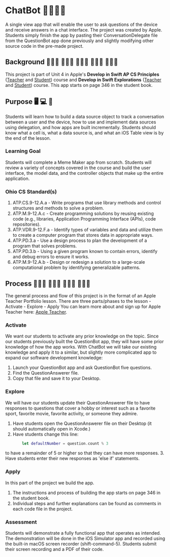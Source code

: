 #  ChatBot 👨🏻‍💻🤖
A single view app that will enable the user to ask questions of the device and receive answers in a chat interface. The project was created by Apple. Students simply finish the app by pasting their ConversationDelegate file from the QuestionBot app done previously and slightly modifying other source code in the pre-made project.

## Background 👩🏼‍🎓 🧑🏿‍🎓 👨🏽‍🎓 👩🏻‍💻 👨🏾‍💻
This project is part of Unit 4 in Apple's **Develop in Swift AP CS Principles** ([Teacher](https://books.apple.com/us/book/develop-in-swift-ap-cs-principles-teacher-guide/id1581182833) and [Student](https://books.apple.com/us/book/develop-in-swift-ap-cs-principles/id1581182719)) course and **Develop in Swift Explorations** ([Teacher](https://books.apple.com/us/book/develop-in-swift-explorations-teacher-guide/id1581182814) and [Student](https://books.apple.com/us/book/develop-in-swift-explorations/id1581182728)) course. This app starts on page 346 in the student book.  


## Purpose 🖥 💻 📱
Students will learn how to build a data source object to track a conversation between a user and the device, how to use and implement data sources using delegation, and how apps are built incrementally. Students should know what a cell is, what a data source is, and what an iOS Table view is by the end of the lesson.

### Learning Goal
Students will complete a Meme Maker app from scratch. Students will review a variety of concepts covered in the course and build the user interface, the model data, and the controller objects that make up the entire application.

### Ohio CS Standard(s)
1. ATP.CS.9-12.A.a - Write programs that use library methods and control structures and methods to solve a problem.
2. ATP.M.9-12.A.c - Create programming solutions by reusing existing code (e.g., libraries, Application Programming Interface (APIs), code repositories).
3. ATP.VDR.9-12.F.a - Identify types of variables and data and utilize them to create a computer program that stores data in appropriate ways.
4. ATP.PD.3.a - Use a design process to plan the development of a program that solves problems.
5. ATP.PD.3.b - Using a given program known to contain errors, identify and debug errors to ensure it works.
6. ATP.M.9-12.A.b - Design or redesign a solution to a large-scale computational problem by identifying generalizable patterns.

## Process 👩🏾‍🏫 👨🏻‍🏫 👨🏻‍💻 👩🏽‍💻
The general process and flow of this project is in the format of an Apple Teacher Portfolio lesson. There are three parts/phases to the lesson
    - Activate
    - Explore 
    - Apply
 You can learn more about and sign up for Apple Teacher here: [Apple Teacher](https://www.apple.com/education/k12/teacher-resources/). 


### Activate
We want our students to activate any prior knowledge on the topic. Since our students previously built the QuestionBot app, they will have some prior knowledge of how the app works. With ChatBot we will take our existing knowledge and apply it to a similar, but slightly more complicated app to expand our software development knowledge:

1. Launch your QuestionBot app and ask QuestionBot five questions.
2. Find the QuestionAnswerer file. 
3. Copy that file and save it to your Desktop.


### Explore
We will have our students update their QuestionAnswerer file to have responses to questions that cover a hobby or interest such as a favorite sport, favorite movie, favorite activity, or someone they admire.

1. Have students open the QuestionAnswerer file on their Desktop (it should automatically open in Xcode.)
2. Have students change this line:
    ```swift
        let defaultNumber = question.count % 3
    ```
to have a remainder of 5 or higher so that they can have more responses.
3. Have students enter their new responses as 'else if' statements.


### Apply 
In this part of the project we build the app.
    
1. The instructions and process of building the app starts on page 346 in the student book.
2. Individual steps and further explanations can be found as comments in each code file in the project.


### Assessment
Students will demonstrate a fully functional app that operates as intended. The demonstration will be done in the iOS Simulator app and recorded using the built-in macOS screen recorder (shift-command-5). Students submit their screen recording and a PDF of their code.
